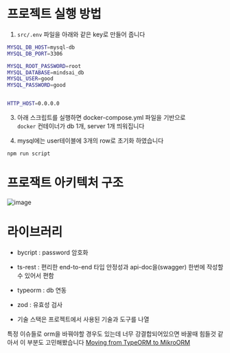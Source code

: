 # 프로젝트 실행 방법


1. `src/.env` 파일을 아래와 같은 key로 만들어 줍니다

```bash
MYSQL_DB_HOST=mysql-db
MYSQL_DB_PORT=3306

MYSQL_ROOT_PASSWORD=root
MYSQL_DATABASE=mindsai_db
MYSQL_USER=good
MYSQL_PASSWORD=good


HTTP_HOST=0.0.0.0
```
3. 아래 스크립트를 실행하면 docker-compose.yml 파일을 기반으로  
`docker` 컨테이너가 db 1개, server 1개 띄워집니다

4. mysql에는 user테이블에 3개의 row로 초기화 하였습니다


```
npm run script
```

# 프로잭트 아키텍처 구조 
![image](https://github.com/user-attachments/assets/4b4ece08-80ff-4100-83af-96df250df004)




# 라이브러리

- bycript : password 암호화
- ts-rest : 편리한 end-to-end 타입 안정성과 api-doc을(swagger) 한번에 작성할 수 있어서 편함
- typeorm : db 연동
- zod : 유효성 검사

- 기술 스택은 프로젝트에서 사용된 기술과 도구를 나열


특정 이슈들로 orm을 바꿔야할 경우도 있는데 너무 강결합되어있으면 바꿀때 힘들것 같아서 이 부분도 고민해봤습니다
[Moving from TypeORM to MikroORM](https://github.com/medusajs/medusa/discussions/4431)
